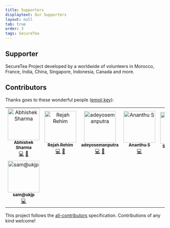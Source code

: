 ```yaml
---
title: Supporters
displaytext: Our Supporters
layout: null
tab: true
order: 3
tags: SecureTea
---
```


## Supporter

SecureTea Project developed by a worldwide of volunteers in Morocco, France, India, China, Singapore, Indonesia, Canada and more.

## Contributors

Thanks goes to these wonderful people ([emoji key](https://allcontributors.org/docs/en/emoji-key)):

<!-- ALL-CONTRIBUTORS-LIST:START - Do not remove or modify this section -->
<!-- prettier-ignore -->
<table>
  <tr>
    <td align="center"><a href="https://abhisharma404.blogspot.com/"><img src="https://avatars0.githubusercontent.com/u/29058921?v=4" width="100px;" alt="Abhishek Sharma"/><br /><sub><b>Abhishek Sharma</b></sub></a><br /><a href="https://github.com/OWASP/SecureTea-Project/commits?author=abhisharma404" title="Code">💻</a> <a href="https://github.com/OWASP/SecureTea-Project/commits?author=abhisharma404" title="Documentation">📖</a></td>
    <td align="center"><a href="http://rejahrehim.com"><img src="https://avatars3.githubusercontent.com/u/4394746?v=4" width="100px;" alt="Rejah Rehim "/><br /><sub><b>Rejah Rehim </b></sub></a><br /><a href="https://github.com/OWASP/SecureTea-Project/commits?author=rejahrehim" title="Code">💻</a> <a href="https://github.com/OWASP/SecureTea-Project/commits?author=rejahrehim" title="Documentation">📖</a></td>
    <td align="center"><a href="https://github.com/adeyosemanputra"><img src="https://avatars1.githubusercontent.com/u/24958168?v=4" width="100px;" alt="adeyosemanputra"/><br /><sub><b>adeyosemanputra</b></sub></a><br /><a href="https://github.com/OWASP/SecureTea-Project/commits?author=adeyosemanputra" title="Code">💻</a> <a href="https://github.com/OWASP/SecureTea-Project/commits?author=adeyosemanputra" title="Documentation">📖</a></td>
    <td align="center"><a href="https://github.com/ananthus"><img src="https://avatars0.githubusercontent.com/u/30488894?v=4" width="100px;" alt="Ananthu S"/><br /><sub><b>Ananthu S</b></sub></a><br /><a href="https://github.com/OWASP/SecureTea-Project/commits?author=ananthus" title="Code">💻</a></td>
    <td align="center"><a href="http://sunn-e.github.io"><img src="https://avatars3.githubusercontent.com/u/30065288?v=4" width="100px;" alt="Sunny Dhoke"/><br /><sub><b>Sunny Dhoke</b></sub></a><br /><a href="https://github.com/OWASP/SecureTea-Project/issues?q=author%3Asunn-e" title="Bug reports">🐛</a> <a href="https://github.com/OWASP/SecureTea-Project/commits?author=sunn-e" title="Documentation">📖</a></td>
    <td align="center"><a href="https://github.com/kUSHAL0601"><img src="https://avatars3.githubusercontent.com/u/29600964?v=4" width="100px;" alt="MajAK"/><br /><sub><b>MajAK</b></sub></a><br /><a href="https://github.com/OWASP/SecureTea-Project/commits?author=kUSHAL0601" title="Code">💻</a></td>
    <td align="center"><a href="https://mishal23.github.io/"><img src="https://avatars3.githubusercontent.com/u/21958074?v=4" width="100px;" alt="Mishal Shah"/><br /><sub><b>Mishal Shah</b></sub></a><br /><a href="https://github.com/OWASP/SecureTea-Project/commits?author=mishal23" title="Code">💻</a></td>
  </tr>
  <tr>
    <td align="center"><a href="https://sam.ukjp.app"><img src="https://avatars1.githubusercontent.com/u/26642976?v=4" width="100px;" alt="sam@ukjp"/><br /><sub><b>sam@ukjp</b></sub></a><br /><a href="https://github.com/OWASP/SecureTea-Project/commits?author=sam-aldis" title="Code">💻</a></td>
  </tr>
</table>

<!-- ALL-CONTRIBUTORS-LIST:END -->

This project follows the [all-contributors](https://github.com/all-contributors/all-contributors) specification. Contributions of any kind welcome!
